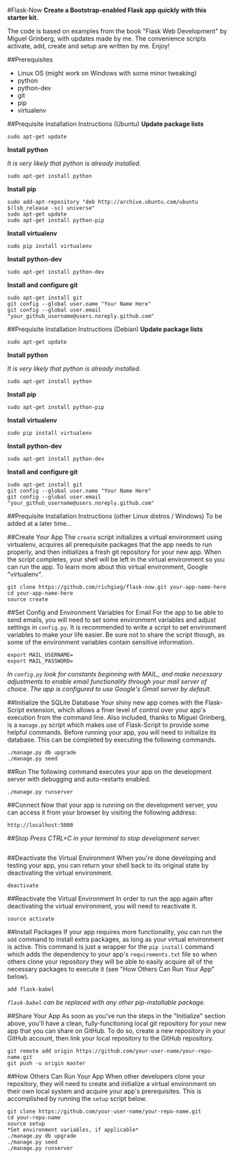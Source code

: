 #Flask-Now
**Create a Bootstrap-enabled Flask app quickly with this starter kit.**

The code is based on examples from the book "Flask Web Development" by Miguel
Grinberg, with updates made by me. The convenience scripts activate, add,
create and setup are written by me. Enjoy!


##Prerequisites
- Linux OS (might work on Windows with some minor tweaking)
- python
- python-dev
- git
- pip
- virtualenv


##Prequisite Installation Instructions (Ubuntu)
**Update package lists**
```
sudo apt-get update
```

**Install python**

*It is very likely that python is already installed.*
```
sudo apt-get install python
```

**Install pip**
```
sudo add-apt-repository "deb http://archive.ubuntu.com/ubuntu $(lsb_release -sc) universe"
sudo apt-get update
sudo apt-get install python-pip
```

**Install virtualenv**
```
sudo pip install virtualenv
```

**Install python-dev**
```
sudo apt-get install python-dev
```

**Install and configure git**
```
sudo apt-get install git
git config --global user.name "Your Name Here"
git config --global user.email "your_github_username@users.noreply.github.com"
```


##Prequisite Installation Instructions (Debian)
**Update package lists**
```
sudo apt-get update
```

**Install python**

*It is very likely that python is already installed.*
```
sudo apt-get install python
```

**Install pip**
```
sudo apt-get install python-pip
```

**Install virtualenv**
```
sudo pip install virtualenv
```

**Install python-dev**
```
sudo apt-get install python-dev
```

**Install and configure git**
```
sudo apt-get install git
git config --global user.name "Your Name Here"
git config --global user.email "your_github_username@users.noreply.github.com"
```


##Prequisite Installation Instructions (other Linux distros / Windows)
To be added at a later time...


##Create Your App
The ```create``` script initializes a virtual environment using virtualenv,
acquires all prerequisite packages that the app needs to run properly, and
then initializes a fresh git repository for your new app. When the script
completes, your shell will be left in the virtual environment so you can
run the app. To learn more about this virtual environment, Google "virtualenv".
```
git clone https://github.com/richgieg/flask-now.git your-app-name-here
cd your-app-name-here
source create
```

##Set Config and Environment Variables for Email
For the app to be able to send emails, you will need to set some environment
variables and adjust settings in ```config.py```. It is recommended to write a
script to set environment variables to make your life easier. Be sure not to
share the script though, as some of the environment variables contain sensitive
information.

```
export MAIL_USERNAME=
export MAIL_PASSWORD=
```
*In ```config.py``` look for constants beginning with MAIL_ and make necessary
adjustments to enable email functionality through your mail server of choice.
The app is configured to use Google's Gmail server by default.*


##Initialize the SQLite Database
Your shiny new app comes with the Flask-Script extension, which allows a
finer level of control over your app's execution from the command line. Also
included, thanks to Miguel Grinberg, is a ```manage.py``` script which makes
use of Flask-Script to provide some helpful commands. Before running your app,
you will need to initialize its database. This can be completed by executing
the following commands.
```
./manage.py db upgrade
./manage.py seed
```


##Run
The
following command executes your app on the development server with debugging
and auto-restarts enabled.
```
./manage.py runserver
```


##Connect
Now that your app is running on the development server, you can access it
from your browser by visiting the following address:
```
http://localhost:5000
```


##Stop
*Press CTRL+C in your terminal to stop development server.*
```
```


##Deactivate the Virtual Environment
When you're done developing and testing your app, you can return your shell
back to its original state by deactivating the virtual environment.
```
deactivate
```


##Reactivate the Virtual Environment
In order to run the app again after deactivating the virtual environment, you
will need to reactivate it.
```
source activate
```


##Install Packages
If your app requires more functionality, you can run the ```add``` command to
install extra packages, as long as your virtual environment is active. This
command is just a wrapper for the ```pip install``` command which adds the
dependency to your app's ```requirements.txt``` file so when others
clone your repository they will be able to easily acquire all of the necessary
packages to execute it (see "How Others Can Run Your App" below).
```
add flask-babel
```
*```flask-babel``` can be replaced with any other pip-installable package.*

##Share Your App
As soon as you've run the steps in the "Initialize" section above, you'll have a clean,
fully-functioning local git repository for your new app that you can share on GitHub.
To do so, create a new repository in your GitHub account, then link your local
repository to the GitHub repository.
```
git remote add origin https://github.com/your-user-name/your-repo-name.git
git push -u origin master
```

##How Others Can Run Your App
When other developers clone your repository, they will need to create and initialize a
virtual environment on their own local system and acquire your app's prerequisites. This
is accomplished by running the ```setup``` script below.
```
git clone https://github.com/your-user-name/your-repo-name.git
cd your-repo-name
source setup
*Set environment variables, if applicable*
./manage.py db upgrade
./manage.py seed
./manage.py runserver
```
